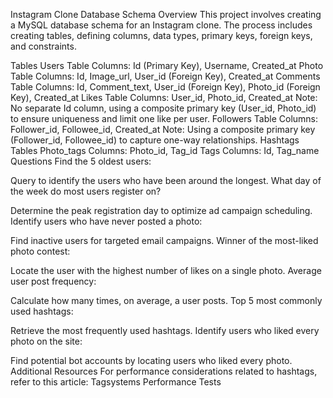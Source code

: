 Instagram Clone Database Schema
Overview
This project involves creating a MySQL database schema for an Instagram clone. The process includes creating tables, defining columns, data types, primary keys, foreign keys, and constraints.

Tables
Users Table
Columns: Id (Primary Key), Username, Created_at
Photo Table
Columns: Id, Image_url, User_id (Foreign Key), Created_at
Comments Table
Columns: Id, Comment_text, User_id (Foreign Key), Photo_id (Foreign Key), Created_at
Likes Table
Columns: User_id, Photo_id, Created_at
Note: No separate Id column, using a composite primary key (User_id, Photo_id) to ensure uniqueness and limit one like per user.
Followers Table
Columns: Follower_id, Followee_id, Created_at
Note: Using a composite primary key (Follower_id, Followee_id) to capture one-way relationships.
Hashtags Tables
Photo_tags
Columns: Photo_id, Tag_id
Tags
Columns: Id, Tag_name
Questions
Find the 5 oldest users:

Query to identify the users who have been around the longest.
What day of the week do most users register on?

Determine the peak registration day to optimize ad campaign scheduling.
Identify users who have never posted a photo:

Find inactive users for targeted email campaigns.
Winner of the most-liked photo contest:

Locate the user with the highest number of likes on a single photo.
Average user post frequency:

Calculate how many times, on average, a user posts.
Top 5 most commonly used hashtags:

Retrieve the most frequently used hashtags.
Identify users who liked every photo on the site:

Find potential bot accounts by locating users who liked every photo.
Additional Resources
For performance considerations related to hashtags, refer to this article: Tagsystems Performance Tests
